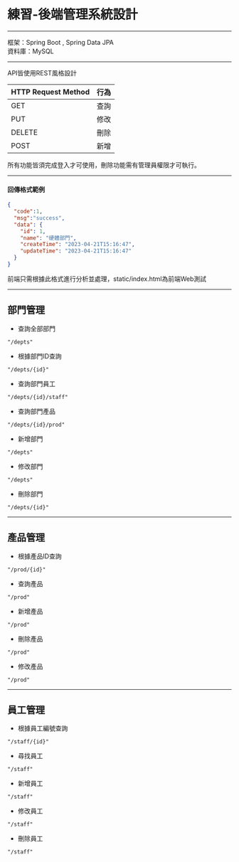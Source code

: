 # 練習-後端管理系統設計
---
框架：Spring Boot , Spring Data JPA  
資料庫：MySQL

---
API皆使用REST風格設計


| HTTP Request Method | 行為         | 
| -------------       | -------     | 
| GET                 | 查詢         | 
| PUT                 | 修改         |
| DELETE              | 刪除         |
| POST                | 新增         |

所有功能皆須完成登入才可使用，刪除功能需有管理員權限才可執行。

---
#### 回傳格式範例
```json
{
  "code":1,
  "msg":"success",
  "data": {
    "id": 1,
    "name": "硬體部門",
    "createTime": "2023-04-21T15:16:47",
    "updateTime": "2023-04-21T15:16:47"
  }
}
```
前端只需根據此格式進行分析並處理，static/index.html為前端Web測試

---
## 部門管理

- 查詢全部部門
```java!
"/depts"
```
- 根據部門ID查詢
```java!
"/depts/{id}"
```
- 查詢部門員工
```java!
"/depts/{id}/staff"
```
- 查詢部門產品
```java!
"/depts/{id}/prod"
```
- 新增部門
```java!
"/depts"
```
- 修改部門
```java!
"/depts"
```
- 刪除部門
```java!
"/depts/{id}"
```
---
## 產品管理
- 根據產品ID查詢
```java!
"/prod/{id}"
```
- 查詢產品
```java!
"/prod"
```
- 新增產品
```java!
"/prod"
```
- 刪除產品
```java!
"/prod"
```
- 修改產品
```java!
"/prod"
```
---
## 員工管理
- 根據員工編號查詢
```java!
"/staff/{id}"
```
- 尋找員工
```java!
"/staff"
```
- 新增員工
```java!
"/staff"
```
- 修改員工
```java!
"/staff"
```
- 刪除員工
```java!
"/staff"
```
